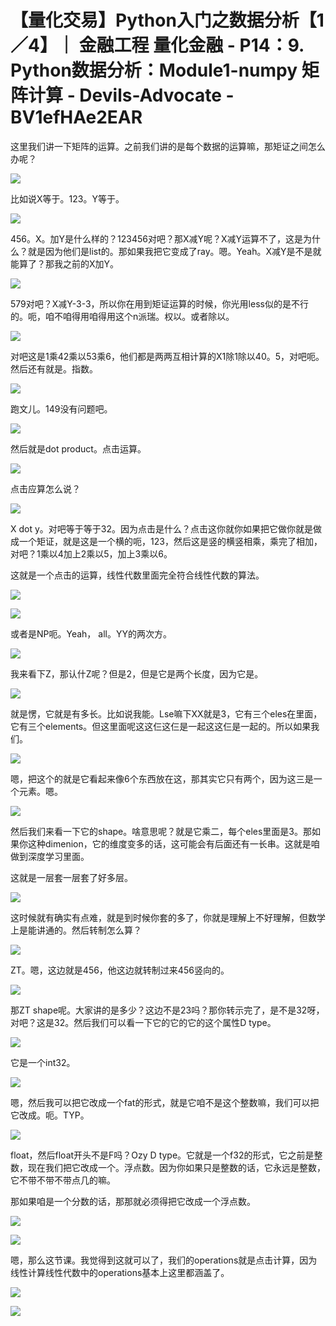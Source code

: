 # 【量化交易】Python入门之数据分析【1／4】｜ 金融工程 量化金融 - P14：9. Python数据分析：Module1-numpy 矩阵计算 - Devils-Advocate - BV1efHAe2EAR

这里我们讲一下矩阵的运算。之前我们讲的是每个数据的运算嘛，那矩证之间怎么办呢？

![](img/cf5a345de45d72546ed8152ec4149bcc_1.png)

比如说X等于。123。Y等于。

![](img/cf5a345de45d72546ed8152ec4149bcc_3.png)

456。X。加Y是什么样的？123456对吧？那X减Y呢？X减Y运算不了，这是为什么？就是因为他们是list的。那如果我把它变成了ray。嗯。Yeah。X减Y是不是就能算了？那我之前的X加Y。



![](img/cf5a345de45d72546ed8152ec4149bcc_5.png)

579对吧？X减Y-3-3，所以你在用到矩证运算的时候，你光用less似的是不行的。呃，咱不咱得用咱得用这个n派瑞。权以。或者除以。



![](img/cf5a345de45d72546ed8152ec4149bcc_7.png)

对吧这是1乘42乘以53乘6，他们都是两两互相计算的X1除1除以40。5，对吧呃。然后还有就是。指数。



![](img/cf5a345de45d72546ed8152ec4149bcc_9.png)

跑文儿。149没有问题吧。

![](img/cf5a345de45d72546ed8152ec4149bcc_11.png)

然后就是dot product。点击运算。

![](img/cf5a345de45d72546ed8152ec4149bcc_13.png)

点击应算怎么说？

![](img/cf5a345de45d72546ed8152ec4149bcc_15.png)

X dot y。对吧等于等于32。因为点击是什么？点击这你就你如果把它做你就是做成一个矩证，就是这是一个横的呃，123，然后这是竖的横竖相乘，乘完了相加，对吧？1乘以4加上2乘以5，加上3乘以6。

这就是一个点击的运算，线性代数里面完全符合线性代数的算法。

![](img/cf5a345de45d72546ed8152ec4149bcc_17.png)

![](img/cf5a345de45d72546ed8152ec4149bcc_18.png)

或者是NP呃。Yeah， all。YY的两次方。

![](img/cf5a345de45d72546ed8152ec4149bcc_20.png)

我来看下Z，那认什Z呢？但是2，但是它是两个长度，因为它是。

![](img/cf5a345de45d72546ed8152ec4149bcc_22.png)

就是愣，它就是有多长。比如说我能。Lse嘛下XX就是3，它有三个eles在里面，它有三个elements。但这里面呢这这仨这仨是一起这这仨是一起的。所以如果我们。



![](img/cf5a345de45d72546ed8152ec4149bcc_24.png)

嗯，把这个的就是它看起来像6个东西放在这，那其实它只有两个，因为这三是一个元素。嗯。

![](img/cf5a345de45d72546ed8152ec4149bcc_26.png)

然后我们来看一下它的shape。啥意思呢？就是它乘二，每个eles里面是3。那如果你这种dimenion，它的维度变多的话，这可能会有后面还有一长串。这就是咱做到深度学习里面。

这就是一层套一层套了好多层。

![](img/cf5a345de45d72546ed8152ec4149bcc_28.png)

这时候就有确实有点难，就是到时候你套的多了，你就是理解上不好理解，但数学上是能讲通的。然后转制怎么算？



![](img/cf5a345de45d72546ed8152ec4149bcc_30.png)

ZT。嗯，这边就是456，他这边就转制过来456竖向的。

![](img/cf5a345de45d72546ed8152ec4149bcc_32.png)

那ZT shape呢。大家讲的是多少？这边不是23吗？那你转示完了，是不是32呀，对吧？这是32。然后我们可以看一下它的它的它的这个属性D type。



![](img/cf5a345de45d72546ed8152ec4149bcc_34.png)

它是一个int32。

![](img/cf5a345de45d72546ed8152ec4149bcc_36.png)

嗯，然后我可以把它改成一个fat的形式，就是它咱不是这个整数嘛，我们可以把它改成。呃。TYP。

![](img/cf5a345de45d72546ed8152ec4149bcc_38.png)

float，然后float开头不是F吗？Ozy D type。它就是一个f32的形式，它之前是整数，现在我们把它改成一个。浮点数。因为你如果只是整数的话，它永远是整数，它不带不带不带点几的嘛。

那如果咱是一个分数的话，那那就必须得把它改成一个浮点数。

![](img/cf5a345de45d72546ed8152ec4149bcc_40.png)

![](img/cf5a345de45d72546ed8152ec4149bcc_41.png)

嗯，那么这节课。我觉得到这就可以了，我们的operations就是点击计算，因为线性计算线性代数中的operations基本上这里都涵盖了。



![](img/cf5a345de45d72546ed8152ec4149bcc_43.png)

![](img/cf5a345de45d72546ed8152ec4149bcc_44.png)